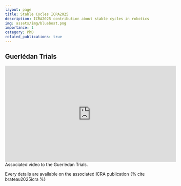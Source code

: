 ```yaml
---
layout: page
title: Stable Cycles ICRA2025
description: ICRA2025 contribution about stable cycles in robotics
img: assets/img/blueboat.png
importance: 1
category: PhD
related_publications: true
---
```


## Guerlédan Trials

<div class="row justify-content-center">
    <iframe class="mt-md-6" width="560" height="315" src="https://www.youtube.com/embed/Tf1WF5JsTtE?si=QcQsN0bk1el1oET5" title="YouTube video player" frameborder="0" allow="accelerometer; autoplay; clipboard-write; encrypted-media; gyroscope; picture-in-picture; web-share" referrerpolicy="strict-origin-when-cross-origin" allowfullscreen>
    </iframe>
</div>
<div class="caption">
    Associated video to the Guerlédan Trials.
</div>

Every details are available on the associated ICRA publication {% cite brateau2025icra %}